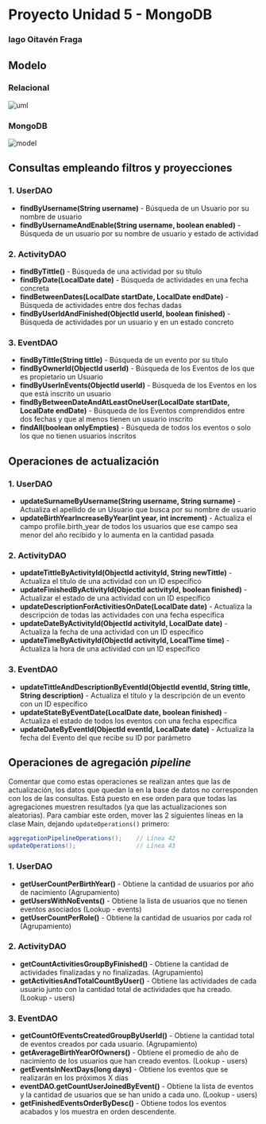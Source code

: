 ﻿# Proyecto Unidad 5 - MongoDB
### Iago Oitavén Fraga

## Modelo
### Relacional
![uml](https://user-images.githubusercontent.com/94072971/224020140-ca183bc3-e10a-4bf5-b1c8-211bf007ec67.jpg)

### MongoDB
![model](https://user-images.githubusercontent.com/94072971/223995008-c828aef0-e4b6-45f9-b9dc-210920e3f1db.jpg)


## Consultas empleando filtros y proyecciones
### 1. UserDAO
   - **findByUsername(String username)** - Búsqueda de un Usuario por su nombre de usuario
   - **findByUsernameAndEnable(String username, boolean enabled)** - Búsqueda de un usuario por su nombre de usuario y estado de actividad

### 2. ActivityDAO
   - **findByTittle()** - Búsqueda de una actividad por su título
   - **findByDate(LocalDate date)** - Búsqueda de actividades en una fecha concreta
   - **findBetweenDates(LocalDate startDate, LocalDate endDate)** - Búsqueda de actividades entre dos fechas dadas
   - **findByUserIdAndFinished(ObjectId userId, boolean finished)** - Búsqueda de actividades por un usuario y en un estado concreto

### 3. EventDAO
   - **findByTittle(String tittle)** - Búsqueda de un evento por su título
   - **findByOwnerId(ObjectId userId)** - Búsqueda de los Eventos de los que es propietario un Usuario
   - **findByUserInEvents(ObjectId userId)** - Búsqueda de los Eventos en los que está inscrito un usuario
   - **findByBetweenDateAndAtLeastOneUser(LocalDate startDate, LocalDate endDate)** - Búsqueda de los Eventos comprendidos entre dos fechas y que al menos tienen un usuario inscrito
   - **findAll(boolean onlyEmpties)** - Búsqueda de todos los eventos o solo los que no tienen usuarios inscritos

## Operaciones de actualización
### 1. UserDAO
   - **updateSurnameByUsername(String username, String surname)** - Actualiza el apellido de un Usuario que busca por su nombre de usuario
   - **updateBirthYearIncreaseByYear(int year, int increment)** - Actualiza el campo profile.birth_year de todos los usuarios que ese campo sea menor del año recibido y lo aumenta en la cantidad pasada

### 2. ActivityDAO
   - **updateTittleByActivityId(ObjectId activityId, String newTittle)** - Actualiza el título de una actividad con un ID específico
   - **updateFinishedByActivityId(ObjectId activityId, boolean finished)** - Actualizar el estado de una actividad con un ID específico
   - **updateDescriptionForActivitiesOnDate(LocalDate date)** - Actualiza la descripción de todas las actividades con una fecha específica
   - **updateDateByActivityId(ObjectId activityId, LocalDate date)** - Actualiza la fecha de una actividad con un ID específico
   - **updateTimeByActivityId(ObjectId activityId, LocalTime time)** - Actualiza la hora de una actividad con un ID específico

### 3. EventDAO
   - **updateTittleAndDescriptionByEventId(ObjectId eventId, String tittle, String description)** - Actualiza el título y la descripción de un evento con un ID específico
   - **updateStateByEventDate(LocalDate date, boolean finished)** - Actualiza el estado de todos los eventos con una fecha específica
   - **updateDateByEventId(ObjectId eventId, LocalDate date)** - Actualiza la fecha del Evento del que recibe su ID por parámetro

## Operaciones de agregación _pipeline_
Comentar que como estas operaciones se realizan antes que las de actualización, los datos que quedan la en la base de datos no corresponden con los de las consultas. Está puesto en ese orden para que todas las agregaciones muestren resultados (ya que las actualizaciones son aleatorias).
Para cambiar este orden, mover las 2 siguientes líneas en la clase Main, dejando `updateOperations()` primero:
```java
aggregationPipelineOperations();    // Línea 42
updateOperations();                 // Línea 43
```
  
### 1. UserDAO
   - **getUserCountPerBirthYear()** - Obtiene la cantidad de usuarios por año de nacimiento (Agrupamiento)
   - **getUsersWithNoEvents()** - Obtiene la lista de usuarios que no tienen eventos asociados (Lookup - events)
   - **getUserCountPerRole()** - Obtiene la cantidad de usuarios por cada rol (Agrupamiento)


### 2. ActivityDAO
   - **getCountActivitiesGroupByFinished()** - Obtiene la cantidad de actividades finalizadas y no finalizadas. (Agrupamiento)
   - **getActivitiesAndTotalCountByUser()** - Obtiene las actividades de cada usuario junto con la cantidad total de actividades que ha creado. (Lookup - users)


### 3. EventDAO
   - **getCountOfEventsCreatedGroupByUserId()** - Obtiene la cantidad total de eventos creados por cada usuario. (Agrupamiento)
   - **getAverageBirthYearOfOwners()** - Obtiene el promedio de año de nacimiento de los usuarios que han creado eventos. (Lookup - users)
   - **getEventsInNextDays(long days)** - Obtiene los eventos que se realizarán en los próximos X días
   - **eventDAO.getCountUserJoinedByEvent()** - Obtiene la lista de eventos y la cantidad de usuarios que se han unido a cada uno. (Lookup - users)
   - **getFinishedEventsOrderByDesc()** - Obtiene todos los eventos acabados y los muestra en orden descendente.
